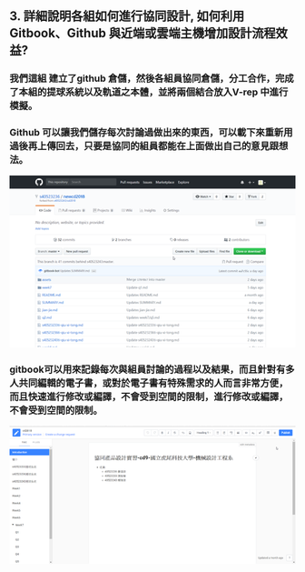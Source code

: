## 3. 詳細說明各組如何進行協同設計, 如何利用 Gitbook、Github 與近端或雲端主機增加設計流程效益?

### 我們這組 建立了github 倉儲，然後各組員協同倉儲，分工合作，完成了本組的提球系統以及軌道之本體，並將兩個結合放入V-rep 中進行模擬。

### Github 可以讓我們儲存每次討論過做出來的東西，可以載下來重新用過後再上傳回去，只要是協同的組員都能在上面做出自己的意見跟想法。

![](/assets/Q3-1png)

### gitbook可以用來記錄每次與組員討論的過程以及結果，而且針對有多人共同編輯的電子書，或對於電子書有特殊需求的人而言非常方便，而且快速進行修改或編譯，不會受到空間的限制，進行修改或編譯，不會受到空間的限制。

![](/assets/Q3-2)


